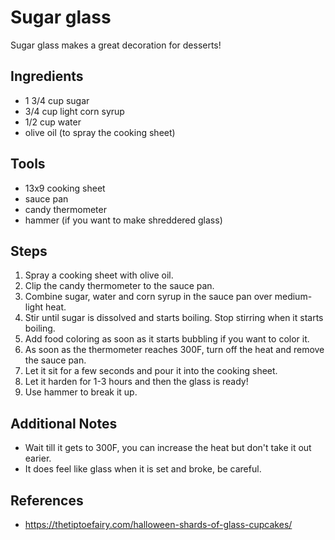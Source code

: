 Sugar glass
======
Sugar glass makes a great decoration for desserts!

## Ingredients
* 1 3/4 cup sugar
* 3/4 cup light corn syrup
* 1/2 cup water
* olive oil (to spray the cooking sheet)

## Tools
* 13x9 cooking sheet
* sauce pan
* candy thermometer
* hammer (if you want to make shreddered glass)

## Steps
1. Spray a cooking sheet with olive oil.
2. Clip the candy thermometer to the sauce pan.
3. Combine sugar, water and corn syrup in the sauce pan over medium-light heat.
4. Stir until sugar is dissolved and starts boiling. Stop stirring when it starts boiling.
5. Add food coloring as soon as it starts bubbling if you want to color it.
6. As soon as the thermometer reaches 300F, turn off the heat and remove the sauce pan.
7. Let it sit for a few seconds and pour it into the cooking sheet.
8. Let it harden for 1-3 hours and then the glass is ready!
9. Use hammer to break it up.

## Additional Notes
* Wait till it gets to 300F, you can increase the heat but don't take it out earier.
* It does feel like glass when it is set and broke, be careful.

## References
* https://thetiptoefairy.com/halloween-shards-of-glass-cupcakes/
